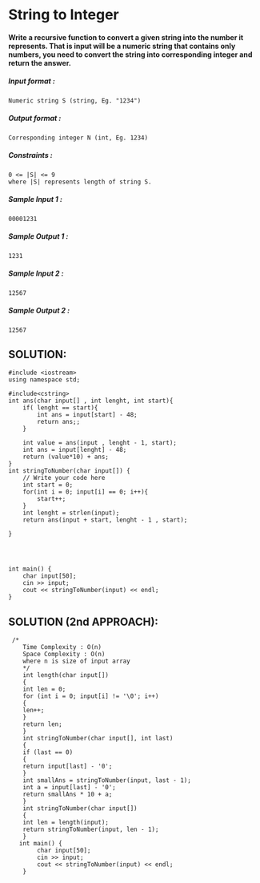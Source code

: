 # String to Integer

#### Write a recursive function to convert a given string into the number it represents. That is input will be a numeric string that contains only numbers, you need to convert the string into corresponding integer and return the answer.

##### Input format :

```
Numeric string S (string, Eg. "1234")

```

##### Output format :

```
Corresponding integer N (int, Eg. 1234)

```

##### Constraints :

```
0 <= |S| <= 9
where |S| represents length of string S.

```

##### Sample Input 1 :

```
00001231

```

##### Sample Output 1 :

```
1231

```

##### Sample Input 2 :

```
12567

```

##### Sample Output 2 :

```
12567
```

## SOLUTION:

    #include <iostream>
    using namespace std;
    
    #include<cstring>
    int ans(char input[] , int lenght, int start){
        if( lenght == start){
            int ans = input[start] - 48;
            return ans;;
        }
        
        int value = ans(input , lenght - 1, start);
        int ans = input[lenght] - 48;
        return (value*10) + ans;
    }
    int stringToNumber(char input[]) {
        // Write your code here
        int start = 0;
        for(int i = 0; input[i] == 0; i++){
            start++;
        }
        int lenght = strlen(input);
        return ans(input + start, lenght - 1 , start);
    
    }
    
    
    
    
    int main() {
        char input[50];
        cin >> input;
        cout << stringToNumber(input) << endl;
    }

## SOLUTION (2nd APPROACH):
     /*
        Time Complexity : O(n)
        Space Complexity : O(n)
        where n is size of input array
        */
        int length(char input[])
        {
        int len = 0;
        for (int i = 0; input[i] != '\0'; i++)
        {
        len++;
        }
        return len;
        }
        int stringToNumber(char input[], int last)
        {
        if (last == 0)
        {
        return input[last] - '0';
        }
        int smallAns = stringToNumber(input, last - 1);
        int a = input[last] - '0';
        return smallAns * 10 + a;
        }
        int stringToNumber(char input[])
        {
        int len = length(input);
        return stringToNumber(input, len - 1);
        }
       int main() {
            char input[50];
            cin >> input;
            cout << stringToNumber(input) << endl;
        }
